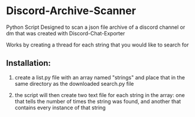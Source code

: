 # Discord-Archive-Scanner

Python Script Designed to scan a json file archive of a discord channel or dm that was created with Discord-Chat-Exporter

Works by creating a thread for each string that you would like to search for

## Installation:

1) create a list.py file with an array named "strings" and place that in the same directory as the downloaded search.py file

2) the script will then create two text file for each string in the array: one that tells the number of times the string was found, and another that contains every instance of that string
